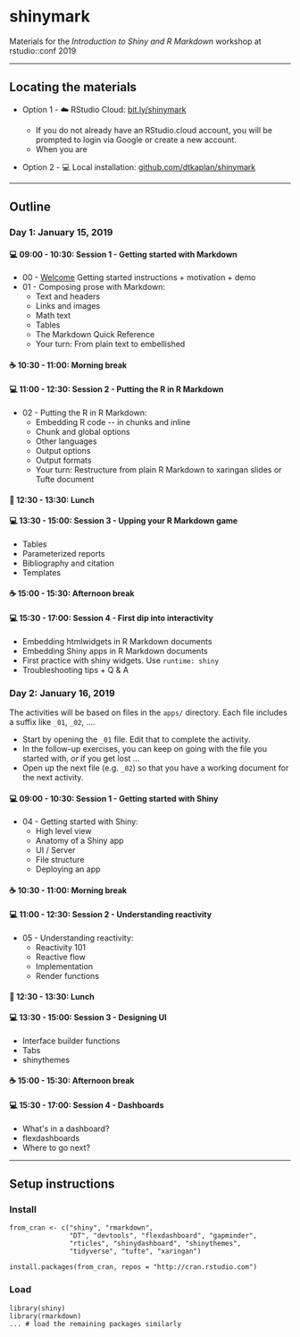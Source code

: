 # shinymark

Materials for the *Introduction to Shiny and R Markdown* workshop at rstudio::conf 2019

---

## Locating the materials

* Option 1 - :cloud: RStudio Cloud: [bit.ly/shinymark](bit.ly/shinymark)

    - If you do not already have an RStudio.cloud account, you will be prompted to login via Google or create a new account.
    - When you are

* Option 2 - :computer: Local installation: [github.com/dtkaplan/shinymark](github.com/dtkaplan/shinymark)

---

## Outline

### Day 1: January 15, 2019

#### :computer: 09:00 - 10:30: Session 1 - Getting started with Markdown
  - 00 - [Welcome](00-welcome/00-welcome.pdf) Getting started instructions + motivation + demo
  - 01 - Composing prose with Markdown:
    - Text and headers
    - Links and images
    - Math text
    - Tables
    - The Markdown Quick Reference
    - Your turn: From plain text to embellished

#### :coffee: 10:30 - 11:00: Morning break

#### :computer: 11:00 - 12:30: Session 2 - Putting the R in R Markdown
  - 02 - Putting  the R in R Markdown:
    - Embedding R code -- in chunks and inline
    - Chunk and global options
    - Other languages
    - Output options
    - Output formats
    - Your turn: Restructure from plain R Markdown to xaringan slides or Tufte document
  
#### :fork_and_knife: 12:30 - 13:30: Lunch

#### :computer: 13:30 - 15:00: Session 3 - Upping your R Markdown game
  - Tables
  - Parameterized reports
  - Bibliography and citation
  - Templates
  
#### :coffee: 15:00 - 15:30: Afternoon break

#### :computer: 15:30 - 17:00: Session 4 - First dip into interactivity
  - Embedding htmlwidgets in R Markdown documents
  - Embedding Shiny apps in R Markdown documents
  - First practice with shiny widgets. Use `runtime: shiny`
  - Troubleshooting tips + Q & A

### Day 2: January 16, 2019

The activities will be based on files in the `apps/` directory. Each file includes a suffix like `_01`, `_02`, .... 

- Start by opening the `_01` file. Edit that to complete the activity.
- In the follow-up exercises, you can keep on going with the file you started with, *or* if you get lost ... 
- Open up the next file (e.g. `_02`) so that you have a working document for the next activity.

#### :computer: 09:00 - 10:30: Session 1 - Getting started with Shiny
  - 04 - Getting started with Shiny:
    - High level view
    - Anatomy of a Shiny app
    - UI / Server
    - File structure
    - Deploying an app

#### :coffee: 10:30 - 11:00: Morning break

#### :computer: 11:00 - 12:30: Session 2 - Understanding reactivity
  - 05 - Understanding reactivity:
    - Reactivity 101
    - Reactive flow
    - Implementation
    - Render functions
  
#### :fork_and_knife: 12:30 - 13:30: Lunch

#### :computer: 13:30 - 15:00: Session 3 - Designing UI
  - Interface builder functions
  - Tabs
  - shinythemes

#### :coffee: 15:00 - 15:30: Afternoon break

#### :computer: 15:30 - 17:00: Session 4 - Dashboards
  - What's in a dashboard?
  - flexdashboards
  - Where to go next?

---

## Setup instructions

### Install

```
from_cran <- c("shiny", "rmarkdown", 
               "DT", "devtools", "flexdashboard", "gapminder",
               "rticles", "shinydashboard", "shinythemes", 
               "tidyverse", "tufte", "xaringan")

install.packages(from_cran, repos = "http://cran.rstudio.com")
```

### Load

```
library(shiny)
library(rmarkdown)
... # load the remaining packages similarly
```
